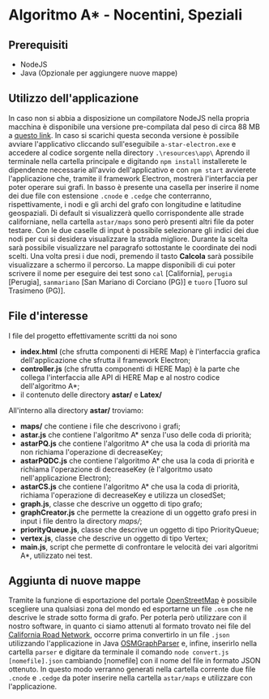 # Algoritmo A* - Nocentini, Speziali

## Prerequisiti

 - NodeJS
 - Java (Opzionale per aggiungere nuove mappe)

## Utilizzo dell'applicazione
In caso non si abbia a disposizione un compilatore NodeJS nella propria macchina è disponibile una versione pre-compilata dal peso di circa 88 MB a [questo link](https://mega.nz/file/YuYjGADB#NHcauPhIGdQv5f5BDIJhnn2HOrTdu5VA7vWjo50EKZc). In caso si scarichi questa seconda versione è possibile avviare l'applicativo cliccando sull'eseguibile `a-star-electron.exe` e accedere al codice sorgente nella directory `.\resources\app\`
Aprendo il terminale nella cartella principale e digitando `npm install` installerete le dipendenze necessarie all'avvio dell'applicativo e con `npm start` avvierete l'applicazione che, tramite il framework Electron, mostrerà l'interfaccia per poter operare sui grafi.
In basso è presente una casella per inserire il nome dei due file con estensione `.cnode` e `.cedge` che conterranno, rispettivamente, i nodi e gli archi del grafo con longitudine e latitudine geospaziali. Di default si visualizzerà quello corrispondente alle strade californiane, nella cartella `astar/maps` sono però presenti altri file da poter testare.
Con le due caselle di input è possibile selezionare gli indici dei due nodi per cui si desidera visualizzare la strada migliore. Durante la scelta sarà possibile visualizzare nel paragrafo sottostante le coordinate dei nodi scelti. Una volta presi i due nodi, premendo il tasto **Calcola** sarà possibile visualizzare a schermo il percorso.
La mappe disponibili di cui poter scrivere il nome per eseguire dei test sono `cal` [California], `perugia` [Perugia], `sanmariano` [San Mariano di Corciano (PG)] e `tuoro` [Tuoro sul Trasimeno (PG)].
 
## File d'interesse

I file del progetto effettivamente scritti da noi sono 
 - **index.html** (che sfrutta componenti di HERE Map) è l'interfaccia grafica dell'applicazione che sfrutta il framework Electron;
 - **controller.js** (che sfrutta componenti di HERE Map) è la parte che collega l'interfaccia alle API di HERE Map e al nostro codice dell'algoritmo A*;
 - il contenuto delle directory **astar/** e **Latex/**

All'interno alla directory **astar/** troviamo:
 - **maps/** che contiene i file che descrivono i grafi;
 - **astar.js** che contiene l'algoritmo A* senza l'uso delle coda di priorità;
 - **astarPQ.js** che contiene l'algoritmo A* che usa la coda di priorità ma non richiama l'operazione di decreaseKey;
 - **astarPQDC.js** che contiene l'algoritmo A* che usa la coda di priorità e richiama l'operazione di decreaseKey (è l'algoritmo usato nell'applicazione Electron);
 - **astarCS.js** che contiene l'algoritmo A* che usa la coda di priorità, richiama l'operazione di decreaseKey e utilizza un closedSet;
 - **graph.js**, classe che descrive un oggetto di tipo grafo;
 - **graphCreator.js** che permette la creazione di un oggetto grafo presi in input i file dentro la directory <em>maps/</em>;
 - **priorityQueue.js**, classe che descrive un oggetto di tipo PriorityQueue;
 - **vertex.js**, classe che descrive un oggetto di tipo Vertex;
 - **main.js**, script che permette di confrontare le velocità dei vari algoritmi A*, utilizzato nei test.

## Aggiunta di nuove mappe

Tramite la funzione di esportazione del portale [OpenStreetMap](https://www.openstreetmap.org/) è possibile scegliere una qualsiasi zona del mondo ed esportarne un file `.osm` che ne descrive le strade sotto forma di grafo. Per poterla però utilizzare con il nostro software, in quanto ci siamo attenuti al formato trovato nei file del [California Road Network](https://www.cs.utah.edu/~lifeifei/SpatialDataset.htm), occorre prima convertirlo in un file `.json` utilizzando l'applicazione in Java [OSMGraphParser](https://github.com/rovaniemi/osm-graph-parser) e, infine, inserirlo nella cartella `parser` e digitare da terminale il comando `node convert.js [nomefile].json` cambiando [nomefile] con il nome del file in formato JSON ottenuto. In questo modo verranno generati nella cartella corrente due file `.cnode` e `.cedge` da poter inserire nella cartella `astar/maps` e utilizzare con l'applicazione.